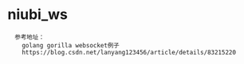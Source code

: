 # niubi_ws
```
  参考地址：
    golang gorilla websocket例子
    https://blog.csdn.net/lanyang123456/article/details/83215220
```
